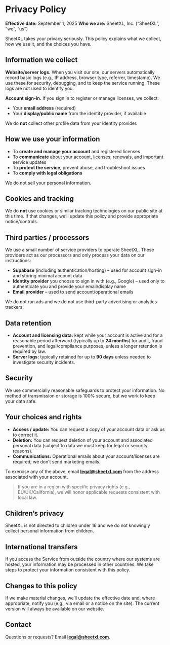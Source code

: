 # Privacy Policy

**Effective date:** September 1, 2025
**Who we are:** SheetXL, Inc. (“SheetXL”, “we”, “us”)

SheetXL takes your privacy seriously. This policy explains what we collect, how we use it, and the choices you have.

## Information we collect

**Website/server logs.** When you visit our site, our servers automatically record basic logs (e.g., IP address, browser type, referrer, timestamp). We use these for security, debugging, and to keep the service running. These logs are not used to identify you.

**Account sign-in.** If you sign in to register or manage licenses, we collect:

- Your **email address** (required)
- Your **display/public name** from the identity provider, if available

We do **not** collect other profile data from your identity provider.

## How we use your information

- To **create and manage your account** and registered licenses
- To **communicate** about your account, licenses, renewals, and important service updates
- To **protect the service**, prevent abuse, and troubleshoot issues
- To **comply with legal obligations**

We do not sell your personal information.

## Cookies and tracking

We do **not** use cookies or similar tracking technologies on our public site at this time. If that changes, we’ll update this policy and provide appropriate notice/controls.

## Third parties / processors

We use a small number of service providers to operate SheetXL. These providers act as our processors and only process your data on our instructions:

- **Supabase** (including authentication/hosting) – used for account sign-in and storing minimal account data
- **Identity provider** you choose to sign in with (e.g., Google) – used only to authenticate you and provide your email/display name
- **Email provider** – used to send account/operational emails

We do not run ads and we do not use third-party advertising or analytics trackers.

## Data retention

- **Account and licensing data:** kept while your account is active and for a reasonable period afterward (typically up to **24 months**) for audit, fraud prevention, and legal/compliance purposes, unless a longer retention is required by law.
- **Server logs:** typically retained for up to **90 days** unless needed to investigate security incidents.

## Security

We use commercially reasonable safeguards to protect your information. No method of transmission or storage is 100% secure, but we work to keep your data safe.

## Your choices and rights

- **Access / update:** You can request a copy of your account data or ask us to correct it.
- **Deletion:** You can request deletion of your account and associated personal data (subject to data we must keep for legal or security reasons).
- **Communications:** Operational emails about your account/licenses are required; we don’t send marketing emails.

To exercise any of the above, email **legal@sheetxl.com** from the address associated with your account.

> If you are in a region with specific privacy rights (e.g., EU/UK/California), we will honor applicable requests consistent with local law.

## Children’s privacy

SheetXL is not directed to children under 16 and we do not knowingly collect personal information from children.

## International transfers

If you access the Service from outside the country where our systems are hosted, your information may be processed in other countries. We take steps to protect your information consistent with this policy.

## Changes to this policy

If we make material changes, we’ll update the effective date and, where appropriate, notify you (e.g., via email or a notice on the site). The current version will always be available on our website.

## Contact

Questions or requests? Email **legal@sheetxl.com**.
